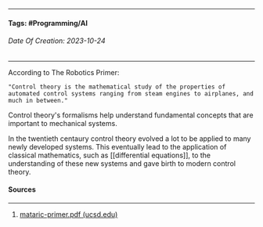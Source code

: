 __________________________________________________________________________
#### **Tags:** #Programming/AI 
###### *Date Of Creation: 2023-10-24*
__________________________________________________________________________

According to The Robotics Primer:

	"Control theory is the mathematical study of the properties of automated control systems ranging from steam engines to airplanes, and much in between."

Control theory's formalisms help understand fundamental concepts that are important to mechanical systems.

In the twentieth centaury control theory evolved a lot to be applied to many newly developed systems. This eventually lead to the application of classical mathematics, such as [[differential equations]], to the understanding of these new systems and gave birth to modern control theory.
#### Sources
__________________________________________________________________________
1. [mataric-primer.pdf (ucsd.edu)](https://pages.ucsd.edu/~ehutchins/cogs8/mataric-primer.pdf)